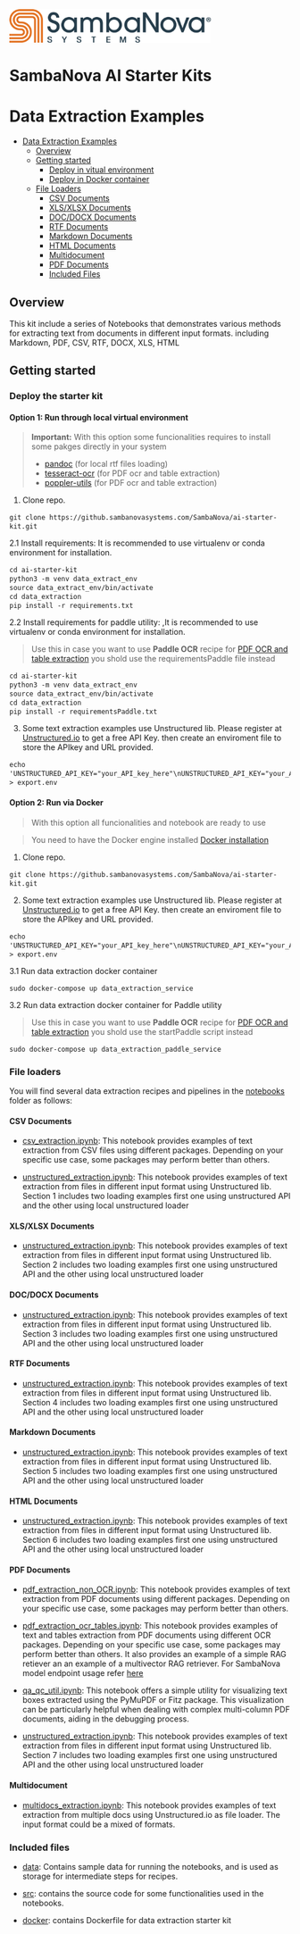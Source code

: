 <a href="https://sambanova.ai/">
<picture>
  <source media="(prefers-color-scheme: dark)" srcset="../images/SambaNova-light-logo-1.png" height="60">
  <img alt="SambaNova logo" src="../images/SambaNova-dark-logo-1.png" height="60">
</picture>
</a>

SambaNova AI Starter Kits
====================

# Data Extraction Examples

- [Data Extraction Examples](#data-extraction-examples)
    - [Overview](#overview)
    - [Getting started](#getting-started)
        - [Deploy in vitual environment](#option-1-run-through-local-virtual-environment)
        - [Deploy in Docker container](#option-2-run-via-docker)
    - [File Loaders](#file-loaders)
        - [CSV Documents](#csv-documents)
        - [XLS/XLSX Documents](#xlsxlsx-documents)
        - [DOC/DOCX Documents](#docdocx-documents)
        - [RTF Documents](#rtf-documents)
        - [Markdown Documents](#markdown-documents)
        - [HTML Documents](#html-documents)
        - [Multidocument](#multidocument)
        - [PDF Documents](#pdf-documents)
        - [Included Files](#included-files)

## Overview
This kit include a series of Notebooks that demonstrates various methods for extracting text from documents in different input formats. including Markdown, PDF, CSV, RTF, DOCX, XLS, HTML

## Getting started

### Deploy the starter kit

#### Option 1: Run through local virtual environment

> **Important:** With this option some funcionalities requires to install some pakges directly in your system
>- [pandoc](https://pandoc.org/installing.html) (for local rtf files loading)
>- [tesseract-ocr](https://tesseract-ocr.github.io/tessdoc/Installation.html) (for PDF ocr and table extraction)
>- [poppler-utils](https://pdf2image.readthedocs.io/en/latest/installation.html) (for PDF ocr and table extraction)

1. Clone repo.
```
git clone https://github.sambanovasystems.com/SambaNova/ai-starter-kit.git
```
2.1 Install requirements: It is recommended to use virtualenv or conda environment for installation.
```
cd ai-starter-kit
python3 -m venv data_extract_env
source data_extract_env/bin/activate
cd data_extraction
pip install -r requirements.txt
```
2.2 Install requirements for paddle utility: ,It is recommended to use virtualenv or conda environment for installation.
>Use this in case you want to use **Paddle OCR** recipe for [PDF OCR and table extraction](pdf_extraction_ocr_tables.ipynb) you shold use the requirementsPaddle file instead
```
cd ai-starter-kit
python3 -m venv data_extract_env
source data_extract_env/bin/activate
cd data_extraction
pip install -r requirementsPaddle.txt
```
3. Some text extraction examples use Unstructured lib. Please register at [Unstructured.io](https://unstructured.io/#get-api-key) to get a free API Key. then create an enviroment file to store the APIkey and URL provided.
```
echo 'UNSTRUCTURED_API_KEY="your_API_key_here"\nUNSTRUCTURED_API_KEY="your_API_url_here"' > export.env
```

#### Option 2: Run via Docker
>With this option all funcionalities and notebook are ready to use 

>You need to have the Docker engine installed [Docker installation](https://docs.docker.com/engine/install/)

1. Clone repo.
```
git clone https://github.sambanovasystems.com/SambaNova/ai-starter-kit.git
```
2. Some text extraction examples use Unstructured lib. Please register at [Unstructured.io](https://unstructured.io/#get-api-key) to get a free API Key. then create an enviroment file to store the APIkey and URL provided.
```
echo 'UNSTRUCTURED_API_KEY="your_API_key_here"\nUNSTRUCTURED_API_KEY="your_API_url_here"' > export.env
```
3.1 Run data extraction docker container
```
sudo docker-compose up data_extraction_service 
```
3.2 Run data extraction docker container for Paddle utility
>Use this in case you want to use **Paddle OCR** recipe for [PDF OCR and table extraction](pdf_extraction_ocr_tables.ipynb) you shold use the startPaddle script instead
```
sudo docker-compose up data_extraction_paddle_service  
```


### File loaders 

You will find several data extraction recipes and pipelines in the [notebooks](notebooks) folder as follows:

#### CSV Documents

- [csv_extraction.ipynb](notebooks/csv_extraction.ipynb): This notebook provides examples of text extraction from CSV files using different packages. Depending on your specific use case, some packages may perform better than others.

- [unstructured_extraction.ipynb](notebooks/unstructured_extraction.ipynb): This notebook provides examples of text extraction from files in different input format using Unstructured lib. Section 1 includes two loading examples first one using unstructured API and the other using local unstructured loader

#### XLS/XLSX Documents

- [unstructured_extraction.ipynb](notebooks/unstructured_extraction.ipynb): This notebook provides examples of text extraction from files in different input format using Unstructured lib. Section 2 includes two loading examples first one using unstructured API and the other using local unstructured loader

#### DOC/DOCX Documents

- [unstructured_extraction.ipynb](notebooks/unstructured_extraction.ipynb): This notebook provides examples of text extraction from files in different input format using Unstructured lib. Section 3 includes two loading examples first one using unstructured API and the other using local unstructured loader

#### RTF Documents

- [unstructured_extraction.ipynb](notebooks/unstructured_extraction.ipynb): This notebook provides examples of text extraction from files in different input format using Unstructured lib. Section 4 includes two loading examples first one using unstructured API and the other using local unstructured loader

#### Markdown Documents

- [unstructured_extraction.ipynb](notebooks/unstructured_extraction.ipynb): This notebook provides examples of text extraction from files in different input format using Unstructured lib. Section 5 includes two loading examples first one using unstructured API and the other using local unstructured loader

#### HTML Documents

- [unstructured_extraction.ipynb](notebooks/unstructured_extraction.ipynb): This notebook provides examples of text extraction from files in different input format using Unstructured lib. Section 6 includes two loading examples first one using unstructured API and the other using local unstructured loader

#### PDF Documents

- [pdf_extraction_non_OCR.ipynb](notebooks/pdf_extraction_non_ocr.ipynb): This notebook provides examples of text extraction from PDF documents using different packages. Depending on your specific use case, some packages may perform better than others.

- [pdf_extraction_ocr_tables.ipynb](notebooks/pdf_extraction_ocr_tables.ipynb): This notebook provides examples of text and tables extraction from PDF documents using different OCR packages. Depending on your specific use case, some packages may perform better than others. It also provides an example of a simple RAG retiever an an example of a multivector RAG retriever. For SambaNova model endpoint usage refer [here](../README.md) 

- [qa_qc_util.ipynb](notebooks/qa_qc_util.ipynb): This notebook offers a simple utility for visualizing text boxes extracted using the PyMuPDF or Fitz package. This visualization can be particularly helpful when dealing with complex multi-column PDF documents, aiding in the debugging process.

- [unstructured_extraction.ipynb](notebooks/unstructured_extraction.ipynb): This notebook provides examples of text extraction from files in different input format using Unstructured lib. Section 7 includes two loading examples first one using unstructured API and the other using local unstructured loader

#### Multidocument 

- [multidocs_extraction.ipynb](notebooks/multidocs_extraction.ipynb): This notebook provides examples of text extraction from multiple docs using Unstructured.io as file loader. The input format could be a mixed of formats.

### Included files
- [data](data): Contains sample data for running the notebooks, and is used as storage for intermediate steps for recipes.

- [src](src): contains the source code for some functionalities used in the notebooks.

- [docker](docker): contains Dockerfile for data extraction starter kit